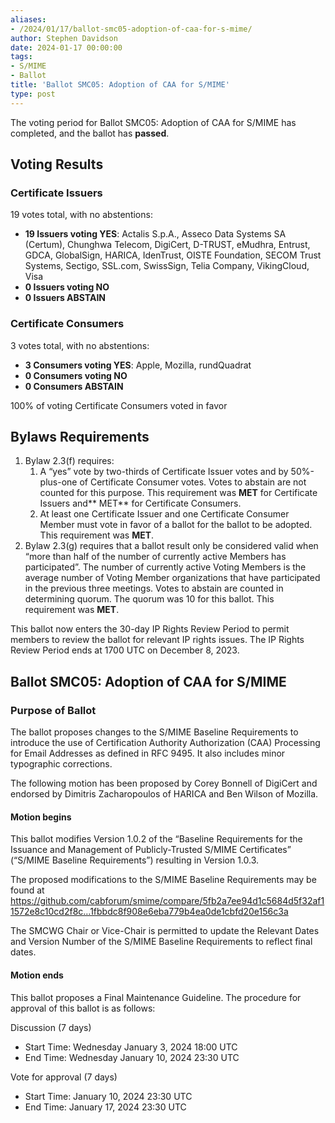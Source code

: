 ```yaml
---
aliases:
- /2024/01/17/ballot-smc05-adoption-of-caa-for-s-mime/
author: Stephen Davidson
date: 2024-01-17 00:00:00
tags:
- S/MIME
- Ballot
title: 'Ballot SMC05: Adoption of CAA for S/MIME'
type: post
---
```


The voting period for Ballot SMC05: Adoption of CAA for S/MIME has completed, and the ballot has **passed**.

## Voting Results

### Certificate Issuers

19 votes total, with no abstentions:

- **19 Issuers voting YES**: Actalis S.p.A., Asseco Data Systems SA (Certum), Chunghwa Telecom, DigiCert, D-TRUST, eMudhra, Entrust, GDCA, GlobalSign, HARICA, IdenTrust, OISTE Foundation, SECOM Trust Systems, Sectigo, SSL.com, SwissSign, Telia Company, VikingCloud, Visa  
- **0 Issuers voting NO**  
- **0 Issuers ABSTAIN**  

### Certificate Consumers

3 votes total, with no abstentions:

- **3 Consumers voting YES**: Apple, Mozilla, rundQuadrat  
- **0 Consumers voting NO**  
- **0 Consumers ABSTAIN**  

100% of voting Certificate Consumers voted in favor

## Bylaws Requirements

1. Bylaw 2.3(f) requires:
    1. A “yes” vote by two-thirds of Certificate Issuer votes and by 50%-plus-one of Certificate Consumer votes. Votes to abstain are not counted for this purpose. This requirement was **MET** for Certificate Issuers and\*\* MET\*\* for Certificate Consumers.
    1. At least one Certificate Issuer and one Certificate Consumer Member must vote in favor of a ballot for the ballot to be adopted. This requirement was **MET**.
1. Bylaw 2.3(g) requires that a ballot result only be considered valid when “more than half of the number of currently active Members has participated”. The number of currently active Voting Members is the average number of Voting Member organizations that have participated in the previous three meetings. Votes to abstain are counted in determining quorum. The quorum was 10 for this ballot. This requirement was **MET**.

This ballot now enters the 30-day IP Rights Review Period to permit members to review the ballot for relevant IP rights issues. The IP Rights Review Period ends at 1700 UTC on December 8, 2023.

## Ballot SMC05: Adoption of CAA for S/MIME

### Purpose of Ballot

The ballot proposes changes to the S/MIME Baseline Requirements to introduce the use of Certification Authority Authorization (CAA) Processing for Email Addresses as defined in RFC 9495. It also includes minor typographic corrections.

The following motion has been proposed by Corey Bonnell of DigiCert and endorsed by Dimitris Zacharopoulos of HARICA and Ben Wilson of Mozilla.

#### Motion begins

This ballot modifies Version 1.0.2 of the “Baseline Requirements for the Issuance and Management of Publicly-Trusted S/MIME Certificates” (“S/MIME Baseline Requirements”) resulting in Version 1.0.3.

The proposed modifications to the S/MIME Baseline Requirements may be found at https://github.com/cabforum/smime/compare/5fb2a7ee94d1c5684d5f32af11572e8c10cd2f8c…1fbbdc8f908e6eba779b4ea0de1cbfd20e156c3a

The SMCWG Chair or Vice-Chair is permitted to update the Relevant Dates and Version Number of the S/MIME Baseline Requirements to reflect final dates.

#### Motion ends

This ballot proposes a Final Maintenance Guideline. The procedure for approval of this ballot is as follows:

Discussion (7 days)

- Start Time: Wednesday January 3, 2024 18:00 UTC
- End Time: Wednesday January 10, 2024 23:30 UTC

Vote for approval (7 days)

- Start Time: January 10, 2024 23:30 UTC
- End Time: January 17, 2024 23:30 UTC
